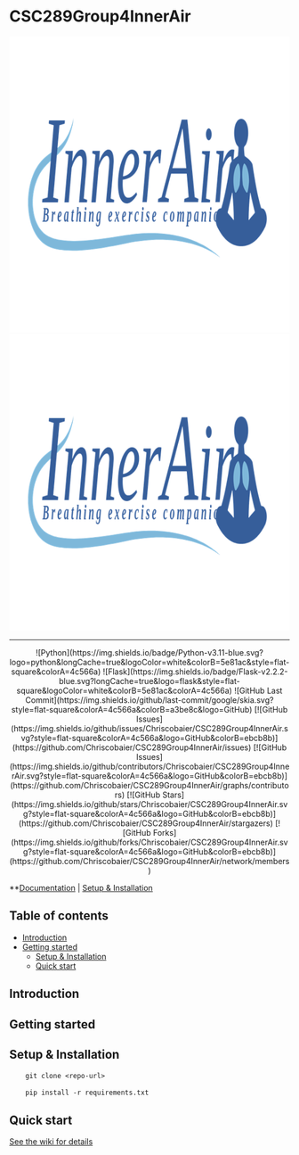 # CSC289Group4InnerAir

<p>
  <img src="docs/_static/banner-img-inner-air.png#gh-light-mode-only" alt="inner-air" width="1051px" height="531px">
  <img src="docs/_static/banner-img-inner-air-dark-mode.png#gh-dark-mode-only" alt="inner-air" width="1051px" height="531px">
</p>

---
<p align="center">
    ![Python](https://img.shields.io/badge/Python-v3.11-blue.svg?logo=python&longCache=true&logoColor=white&colorB=5e81ac&style=flat-square&colorA=4c566a)
    ![Flask](https://img.shields.io/badge/Flask-v2.2.2-blue.svg?longCache=true&logo=flask&style=flat-square&logoColor=white&colorB=5e81ac&colorA=4c566a)
    ![GitHub Last Commit](https://img.shields.io/github/last-commit/google/skia.svg?style=flat-square&colorA=4c566a&colorB=a3be8c&logo=GitHub)
    [![GitHub Issues](https://img.shields.io/github/issues/Chriscobaier/CSC289Group4InnerAir.svg?style=flat-square&colorA=4c566a&logo=GitHub&colorB=ebcb8b)](https://github.com/Chriscobaier/CSC289Group4InnerAir/issues)
    [![GitHub Issues](https://img.shields.io/github/contributors/Chriscobaier/CSC289Group4InnerAir.svg?style=flat-square&colorA=4c566a&logo=GitHub&colorB=ebcb8b)](https://github.com/Chriscobaier/CSC289Group4InnerAir/graphs/contributors)
    [![GitHub Stars](https://img.shields.io/github/stars/Chriscobaier/CSC289Group4InnerAir.svg?style=flat-square&colorA=4c566a&logo=GitHub&colorB=ebcb8b)](https://github.com/Chriscobaier/CSC289Group4InnerAir/stargazers)
    [![GitHub Forks](https://img.shields.io/github/forks/Chriscobaier/CSC289Group4InnerAir.svg?style=flat-square&colorA=4c566a&logo=GitHub&colorB=ebcb8b)](https://github.com/Chriscobaier/CSC289Group4InnerAir/network/members)
</p>

**[Documentation](#) | [Setup & Installation](#setup--installation)

## Table of contents
- [Introduction](#introduction)
- [Getting started](#getting-started)
    - [Setup & Installation](#setup--installation)
    - [Quick start](#quick-start)

## Introduction

## Getting started

## Setup & Installation
```commandline
    git clone <repo-url>
```
```commandline
    pip install -r requirements.txt
```

## Quick start
[See the wiki for details](docs/1.md)